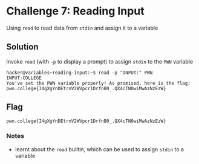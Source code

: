 # Challenge 7: Reading Input
Using `read` to read data from `stdin` and assign it to a variable
## Solution
Invoke `read` (with `-p` to display a prompt) to assign `stdin` to the `PWN` variable
```
hacker@variables~reading-input:~$ read -p "INPUT:" PWN
INPUT:COLLEGE
You've set the PWN variable properly! As promised, here is the flag:
pwn.college{I4gXgYnDEtrnV2WVpcr1DrfnB0_.QX4cTN0wiMwAzNzEzW}
```
## Flag
`pwn.college{I4gXgYnDEtrnV2WVpcr1DrfnB0_.QX4cTN0wiMwAzNzEzW}`
### Notes
- learnt about the `read` builtin, which can be used to assign `stdin` to a variable
